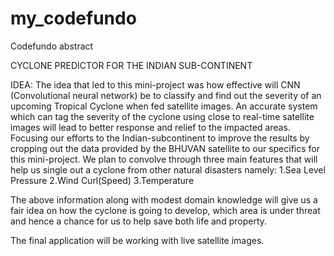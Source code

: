 # my_codefundo
Codefundo abstract

CYCLONE PREDICTOR FOR THE INDIAN SUB-CONTINENT

IDEA: 
	 The idea that led to this mini-project was how effective will CNN (Convolutional neural network) be to classify and find out the severity of an upcoming Tropical Cyclone when fed satellite images. An accurate system which can tag the severity of the cyclone using close to real-time satellite images will lead to better response and relief to the impacted areas.
Focusing our efforts to the Indian-subcontinent to improve the results by cropping out the data provided by the BHUVAN satellite to our specifics for this mini-project.
We plan to convolve through three main features that will help us single out a cyclone from other natural disasters namely:
	1.Sea Level Pressure
	2.Wind Curl(Speed)
	3.Temperature

The above information along with modest domain knowledge will give us a fair idea on how the cyclone is going to develop, which area is under threat and hence a chance for us to help save both life and property.

The final application will be working with live satellite images. 
 
